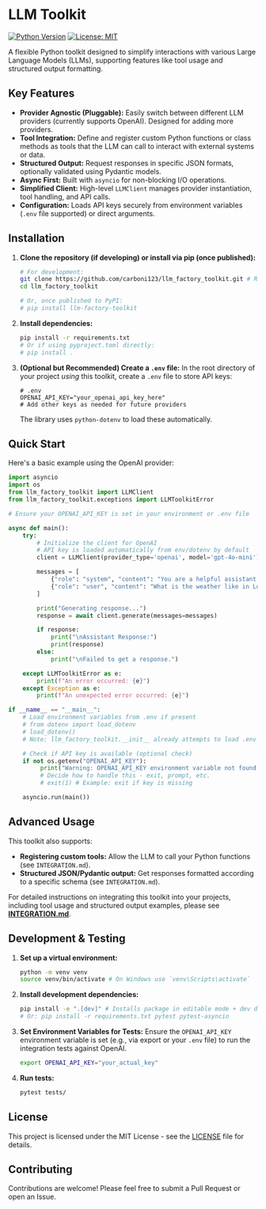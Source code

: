 # LLM Toolkit

[![Python Version](https://img.shields.io/badge/python-3.9%2B-blue.svg)](https://www.python.org/downloads/)
[![License: MIT](https://img.shields.io/badge/License-MIT-yellow.svg)](https://opensource.org/licenses/MIT)
<!-- [![PyPI version](https://badge.fury.io/py/llm-factory-toolkit.svg)](https://badge.fury.io/py/llm-factory-toolkit) -->
<!-- Add PyPI badge once published -->

A flexible Python toolkit designed to simplify interactions with various Large Language Models (LLMs), supporting features like tool usage and structured output formatting.

## Key Features

*   **Provider Agnostic (Pluggable):** Easily switch between different LLM providers (currently supports OpenAI). Designed for adding more providers.
*   **Tool Integration:** Define and register custom Python functions or class methods as tools that the LLM can call to interact with external systems or data.
*   **Structured Output:** Request responses in specific JSON formats, optionally validated using Pydantic models.
*   **Async First:** Built with `asyncio` for non-blocking I/O operations.
*   **Simplified Client:** High-level `LLMClient` manages provider instantiation, tool handling, and API calls.
*   **Configuration:** Loads API keys securely from environment variables (`.env` file supported) or direct arguments.

## Installation

1.  **Clone the repository (if developing) or install via pip (once published):**
    ```bash
    # For development:
    git clone https://github.com/carboni123/llm_factory_toolkit.git # Replace with your actual repo URL
    cd llm_factory_toolkit

    # Or, once published to PyPI:
    # pip install llm-factory-toolkit
    ```

2.  **Install dependencies:**
    ```bash
    pip install -r requirements.txt
    # Or if using pyproject.toml directly:
    # pip install .
    ```

3.  **(Optional but Recommended) Create a `.env` file:**
    In the root directory of your project *using* this toolkit, create a `.env` file to store API keys:
    ```dotenv
    # .env
    OPENAI_API_KEY="your_openai_api_key_here"
    # Add other keys as needed for future providers
    ```
    The library uses `python-dotenv` to load these automatically.

## Quick Start

Here's a basic example using the OpenAI provider:

```python
import asyncio
import os
from llm_factory_toolkit import LLMClient
from llm_factory_toolkit.exceptions import LLMToolkitError

# Ensure your OPENAI_API_KEY is set in your environment or .env file

async def main():
    try:
        # Initialize the client for OpenAI
        # API key is loaded automatically from env/dotenv by default
        client = LLMClient(provider_type='openai', model='gpt-4o-mini')

        messages = [
            {"role": "system", "content": "You are a helpful assistant."},
            {"role": "user", "content": "What is the weather like in London today?"},
        ]

        print("Generating response...")
        response = await client.generate(messages=messages)

        if response:
            print("\nAssistant Response:")
            print(response)
        else:
            print("\nFailed to get a response.")

    except LLMToolkitError as e:
        print(f"An error occurred: {e}")
    except Exception as e:
        print(f"An unexpected error occurred: {e}")

if __name__ == "__main__":
    # Load environment variables from .env if present
    # from dotenv import load_dotenv
    # load_dotenv()
    # Note: llm_factory_toolkit.__init__ already attempts to load .env from CWD

    # Check if API key is available (optional check)
    if not os.getenv("OPENAI_API_KEY"):
         print("Warning: OPENAI_API_KEY environment variable not found.")
         # Decide how to handle this - exit, prompt, etc.
         # exit(1) # Example: exit if key is missing

    asyncio.run(main())
```

## Advanced Usage

This toolkit also supports:

*   **Registering custom tools:** Allow the LLM to call your Python functions (see `INTEGRATION.md`).
*   **Structured JSON/Pydantic output:** Get responses formatted according to a specific schema (see `INTEGRATION.md`).

For detailed instructions on integrating this toolkit into your projects, including tool usage and structured output examples, please see **[INTEGRATION.md](INTEGRATION.md)**.

## Development & Testing

1.  **Set up a virtual environment:**
    ```bash
    python -m venv venv
    source venv/bin/activate # On Windows use `venv\Scripts\activate`
    ```
2.  **Install development dependencies:**
    ```bash
    pip install -e ".[dev]" # Installs package in editable mode + dev deps (pytest)
    # Or: pip install -r requirements.txt pytest pytest-asyncio
    ```
3.  **Set Environment Variables for Tests:**
    Ensure the `OPENAI_API_KEY` environment variable is set (e.g., via export or your `.env` file) to run the integration tests against OpenAI.
    ```bash
    export OPENAI_API_KEY="your_actual_key"
    ```
4.  **Run tests:**
    ```bash
    pytest tests/
    ```

## License

This project is licensed under the MIT License - see the [LICENSE](LICENSE) file for details.

## Contributing

Contributions are welcome! Please feel free to submit a Pull Request or open an Issue.
